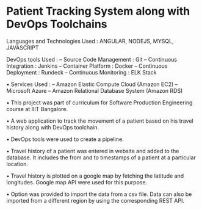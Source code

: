 # Patient Tracking System along with DevOps Toolchains


Languages and Technologies Used : ANGULAR, NODEJS, MYSQL, JAVASCRIPT

DevOps tools Used :
– Source Code Management : Git
– Continuous Integration : Jenkins
– Container Platform : Docker
– Continuous Deployment : Rundeck
– Continuous Monitoring : ELK Stack

• Services Used :
– Amazon Elastic Compute Cloud (Amazon EC2)
– Microsoft Azure
– Amazon Relational Database System (Amazon RDS)

• This project was part of curriculum for Software Production Engineering course at IIIT Bangalore.

• A web application to track the movement of a patient based on his travel history along with DevOps toolchain.

• DevOps tools were used to create a pipeline.

• Travel history of a patient was entered in website and added to the database. It includes the from and to timestamps of a patient at a particular location.

• Travel history is plotted on a google map by fetching the latitude and longitudes. Google map API were used for this purpose.

• Option was provided to import the data from a csv file. Data can also be imported from a different region by using the corresponding REST API.
